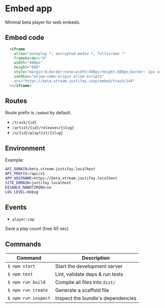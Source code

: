 # Embed app

Minimal beta player for web embeds.

## Embed code

```html
  <iframe
    allow="autoplay *; encrypted-media *; fullscreen *"
    frameborder="0"
    width="400px"
    height="600"
    style="margin:0;border:none;width:400px;height:600px;border: 1px solid #000;"
    sandbox="allow-same-origin allow-scripts"
    src="https://beta.stream.justifay.coop/embed/track/144"
  ></iframe>
```

## Routes

Route prefix is `/embed` by default.

- `/track/{id}`
- `/artist/{id}/releases/{slug}`
- `/u/{id}/playlist/{slug}`

## Environment

Example:

```sh
API_DOMAIN=beta.stream.justifay.localhost
API_PREFIX=/api/v1
APP_HOSTNAME=https://beta.stream.justifay.localhost
SITE_DOMAIN=justifay.localhost
DISABLE_NANOTIMING=no
LOG_LEVEL=debug
```

## Events

- `player:cap`

Save a play count (free 45 sec)

## Commands
Command                | Description                                      |
-----------------------|--------------------------------------------------|
`$ npm start`          | Start the development server
`$ npm test`           | Lint, validate deps & run tests
`$ npm run build`      | Compile all files into `dist/`
`$ npm run create`     | Generate a scaffold file
`$ npm run inspect`    | Inspect the bundle's dependencies
